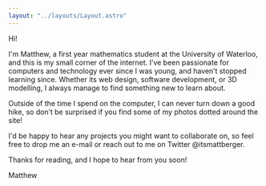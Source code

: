 ```yaml
---
layout: "../layouts/Layout.astro"
---
```

Hi!

I'm Matthew, a first year mathematics student at the University of Waterloo, and this is my small corner of the internet. I’ve been passionate for computers and technology ever since I was young, and haven’t stopped learning since. Whether its web design, software development, or 3D modelling, I always manage to find something new to learn about.

Outside of the time I spend on the computer, I can never turn down a good hike, so don’t be surprised if you find some of my photos dotted around the site!

I'd be happy to hear any projects you might want to collaborate on, so feel free to drop me an e-mail or reach out to me on Twitter @itsmattberger.

Thanks for reading, and I hope to hear from you soon!

Matthew